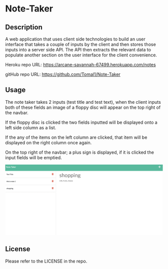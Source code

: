 # Note-Taker

## Description
A web application that uses client side technologies to build an user interface that takes a couple of inputs by the client and then stores those inputs into a server side API.
The API then extracts the relevant data to populate another section on the user interface for the client convenience.

Heroku repo URL: https://arcane-savannah-67499.herokuapp.com/notes

gitHub repo URL: https://github.com/Tomal1/Note-Taker

## Usage
The note taker takes 2 inputs (test title and test text), when the client inputs both of these fields an image of a floppy disc will appear on the top right of the navbar.

If the floppy disc is clicked the two fields inputted will be displayed onto a left side column as a list.

If the any of the items on the left column are clicked, that item will be displayed on the right column once again.

On the top right of the navbar; a plus sign is displayed, if it is clicked the input fields will be emptied.


![alt text](/note.png)



## License
Please refer to the LICENSE in the repo.
